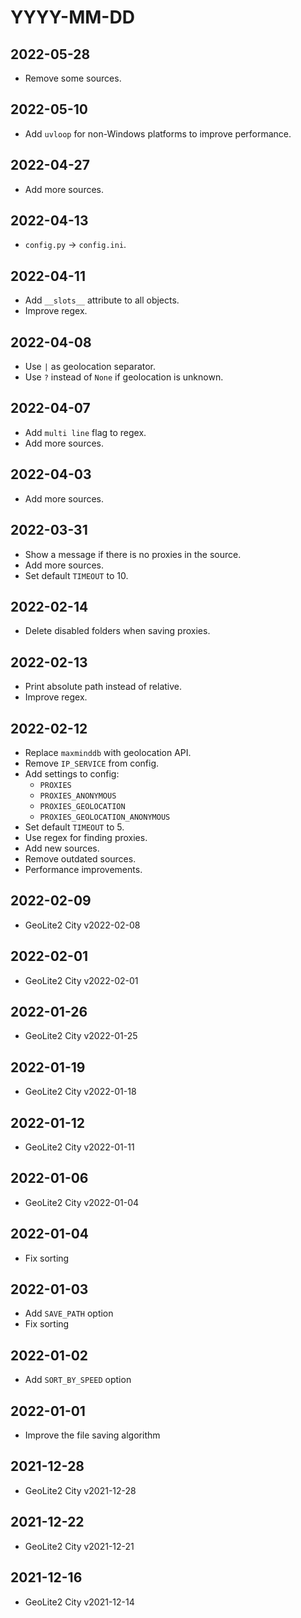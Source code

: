 # YYYY-MM-DD

## 2022-05-28

- Remove some sources.

## 2022-05-10

- Add `uvloop` for non-Windows platforms to improve performance.

## 2022-04-27

- Add more sources.

## 2022-04-13

- `config.py` -> `config.ini`.

## 2022-04-11

- Add `__slots__` attribute to all objects.
- Improve regex.

## 2022-04-08

- Use `|` as geolocation separator.
- Use `?` instead of `None` if geolocation is unknown.

## 2022-04-07

- Add `multi line` flag to regex.
- Add more sources.

## 2022-04-03

- Add more sources.

## 2022-03-31

- Show a message if there is no proxies in the source.
- Add more sources.
- Set default `TIMEOUT` to 10.

## 2022-02-14

- Delete disabled folders when saving proxies.

## 2022-02-13

- Print absolute path instead of relative.
- Improve regex.

## 2022-02-12

- Replace `maxminddb` with geolocation API.
- Remove `IP_SERVICE` from config.
- Add settings to config:
  - `PROXIES`
  - `PROXIES_ANONYMOUS`
  - `PROXIES_GEOLOCATION`
  - `PROXIES_GEOLOCATION_ANONYMOUS`
- Set default `TIMEOUT` to 5.
- Use regex for finding proxies.
- Add new sources.
- Remove outdated sources.
- Performance improvements.

## 2022-02-09

- GeoLite2 City v2022-02-08

## 2022-02-01

- GeoLite2 City v2022-02-01

## 2022-01-26

- GeoLite2 City v2022-01-25

## 2022-01-19

- GeoLite2 City v2022-01-18

## 2022-01-12

- GeoLite2 City v2022-01-11

## 2022-01-06

- GeoLite2 City v2022-01-04

## 2022-01-04

- Fix sorting

## 2022-01-03

- Add `SAVE_PATH` option
- Fix sorting

## 2022-01-02

- Add `SORT_BY_SPEED` option

## 2022-01-01

- Improve the file saving algorithm

## 2021-12-28

- GeoLite2 City v2021-12-28

## 2021-12-22

- GeoLite2 City v2021-12-21

## 2021-12-16

- GeoLite2 City v2021-12-14
